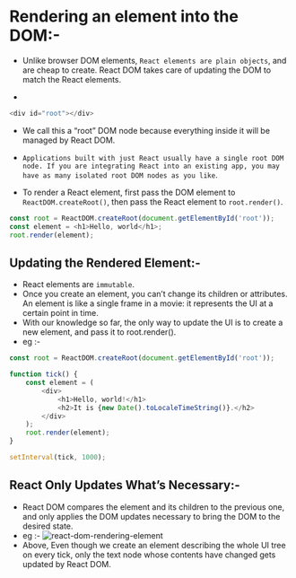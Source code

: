 # Rendering an element into the DOM:-

-   Unlike browser DOM elements, `React elements are plain objects`, and are cheap to create. React DOM takes care of updating the DOM to match the React elements.

-

```js
<div id="root"></div>
```

-   We call this a “root” DOM node because everything inside it will be managed by React DOM.
-   `Applications built with just React usually have a single root DOM node. If you are integrating React into an existing app, you may have as many isolated root DOM nodes as you like`.

-   To render a React element, first pass the DOM element to `ReactDOM.createRoot()`, then pass the React element to `root.render()`.

```js
const root = ReactDOM.createRoot(document.getElementById('root'));
const element = <h1>Hello, world</h1>;
root.render(element);
```

## Updating the Rendered Element:-

-   React elements are `immutable`.
-   Once you create an element, you can’t change its children or attributes. An element is like a single frame in a movie: it represents the UI at a certain point in time.
-   With our knowledge so far, the only way to update the UI is to create a new element, and pass it to root.render().
-   eg :-

```js
const root = ReactDOM.createRoot(document.getElementById('root'));

function tick() {
    const element = (
        <div>
            <h1>Hello, world!</h1>
            <h2>It is {new Date().toLocaleTimeString()}.</h2>
        </div>
    );
    root.render(element);
}

setInterval(tick, 1000);
```

## React Only Updates What’s Necessary:-

-   React DOM compares the element and its children to the previous one, and only applies the DOM updates necessary to bring the DOM to the desired state.
-   eg :- ![react-dom-rendering-element](../_01_Notes/images/react-dom-updates-01.gif)
-   Above, Even though we create an element describing the whole UI tree on every tick, only the text node whose contents have changed gets updated by React DOM.

